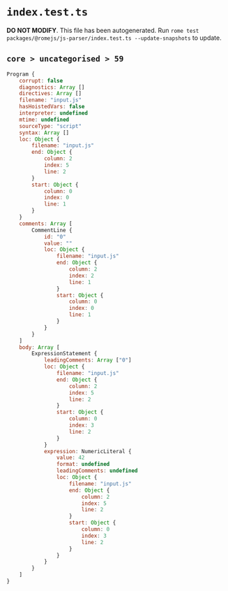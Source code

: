 # `index.test.ts`

**DO NOT MODIFY**. This file has been autogenerated. Run `rome test packages/@romejs/js-parser/index.test.ts --update-snapshots` to update.

## `core > uncategorised > 59`

```javascript
Program {
	corrupt: false
	diagnostics: Array []
	directives: Array []
	filename: "input.js"
	hasHoistedVars: false
	interpreter: undefined
	mtime: undefined
	sourceType: "script"
	syntax: Array []
	loc: Object {
		filename: "input.js"
		end: Object {
			column: 2
			index: 5
			line: 2
		}
		start: Object {
			column: 0
			index: 0
			line: 1
		}
	}
	comments: Array [
		CommentLine {
			id: "0"
			value: ""
			loc: Object {
				filename: "input.js"
				end: Object {
					column: 2
					index: 2
					line: 1
				}
				start: Object {
					column: 0
					index: 0
					line: 1
				}
			}
		}
	]
	body: Array [
		ExpressionStatement {
			leadingComments: Array ["0"]
			loc: Object {
				filename: "input.js"
				end: Object {
					column: 2
					index: 5
					line: 2
				}
				start: Object {
					column: 0
					index: 3
					line: 2
				}
			}
			expression: NumericLiteral {
				value: 42
				format: undefined
				leadingComments: undefined
				loc: Object {
					filename: "input.js"
					end: Object {
						column: 2
						index: 5
						line: 2
					}
					start: Object {
						column: 0
						index: 3
						line: 2
					}
				}
			}
		}
	]
}
```

